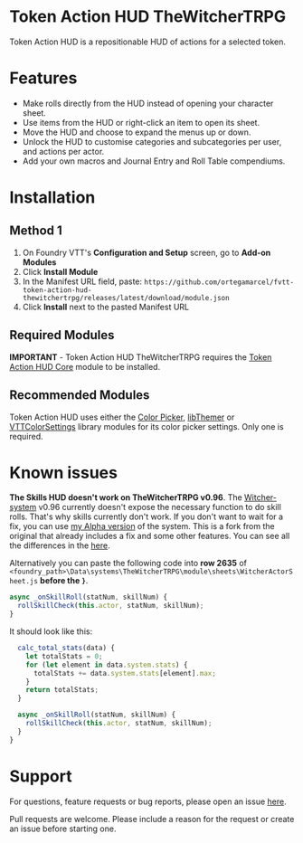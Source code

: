 # Token Action HUD TheWitcherTRPG
Token Action HUD is a repositionable HUD of actions for a selected token.

<!-- TODO: Include gif of actions hud -->

# Features
- Make rolls directly from the HUD instead of opening your character sheet.
- Use items from the HUD or right-click an item to open its sheet.
- Move the HUD and choose to expand the menus up or down.
- Unlock the HUD to customise categories and subcategories per user, and actions per actor.
- Add your own macros and Journal Entry and Roll Table compendiums.

# Installation

<!-- ## Method 1
1. On Foundry VTT's **Configuration and Setup** screen, go to **Add-on Modules**
2. Click **Install Module**
3. Search for **Token Action HUD TheWitcherTRPG** 
4. Click **Install** next to the module listing -->

## Method 1
1. On Foundry VTT's **Configuration and Setup** screen, go to **Add-on Modules**
2. Click **Install Module**
3. In the Manifest URL field, paste: `https://github.com/ortegamarcel/fvtt-token-action-hud-thewitchertrpg/releases/latest/download/module.json`
4. Click **Install** next to the pasted Manifest URL

## Required Modules

**IMPORTANT** - Token Action HUD TheWitcherTRPG requires the [Token Action HUD Core](https://foundryvtt.com/packages/token-action-hud-core) module to be installed.

## Recommended Modules
Token Action HUD uses either the [Color Picker](https://foundryvtt.com/packages/color-picker), [libThemer](https://foundryvtt.com/packages/lib-themer) or [VTTColorSettings](https://foundryvtt.com/packages/colorsettings) library modules for its color picker settings. Only one is required.

# Known issues
**The Skills HUD doesn't work on TheWitcherTRPG v0.96**. The [Witcher-system](https://github.com/AnthonyMonette/TheWitcherTRPG) v0.96 currently doesn't expose the necessary function to do skill rolls. That's why skills currently don't work. If you don't want to wait for a fix, you can use [my Alpha version](https://github.com/ortegamarcel/TheWitcherTRPG/wiki/Installation-Guide) of the system. This is a fork from the original that already includes a fix and some other features. You can see all the differences in the [here](https://github.com/ortegamarcel/TheWitcherTRPG/wiki).

Alternatively you can paste the following code into **row 2635** of `<foundry_path>\Data\systems\TheWitcherTRPG\module\sheets\WitcherActorSheet.js` **before the `}`**.

```javascript
async _onSkillRoll(statNum, skillNum) {
  rollSkillCheck(this.actor, statNum, skillNum);
}
```

It should look like this:
```javascript
  calc_total_stats(data) {
    let totalStats = 0;
    for (let element in data.system.stats) {
      totalStats += data.system.stats[element].max;
    }
    return totalStats;
  }

  async _onSkillRoll(statNum, skillNum) {
    rollSkillCheck(this.actor, statNum, skillNum);
  }
}
```



# Support

For questions, feature requests or bug reports, please open an issue [here](https://github.com/ortegamarcel/fvtt-token-action-hud-thewitchertrpg/issues).

Pull requests are welcome. Please include a reason for the request or create an issue before starting one.
